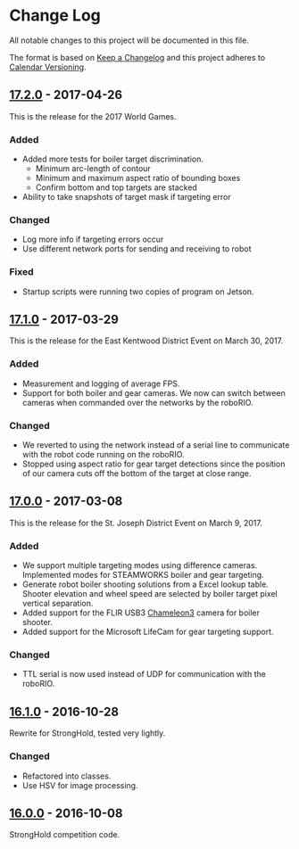 # Change Log

All notable changes to this project will be documented in this file.

The format is based on [Keep a Changelog](http://keepachangelog.com/) and this project adheres to [Calendar Versioning](http://calver.org).

## [17.2.0] - 2017-04-26

This is the release for the 2017 World Games.

### Added

- Added more tests for boiler target discrimination.
  - Minimum arc-length of contour
  - Minimum and maximum aspect ratio of bounding boxes
  - Confirm bottom and top targets are stacked
- Ability to take snapshots of target mask if targeting error

### Changed

- Log more info if targeting errors occur
- Use different network ports for sending and receiving to robot

### Fixed

- Startup scripts were running two copies of program on Jetson.

## [17.1.0] - 2017-03-29

This is the release for the East Kentwood District Event on March 30, 2017.

### Added

- Measurement and logging of average FPS.
- Support for both boiler and gear cameras. We now can switch between cameras when commanded over the networks by the roboRIO.

### Changed

- We reverted to using the network instead of a serial line to communicate with the robot code running on the roboRIO.
- Stopped using aspect ratio for gear target detections since the position of our camera cuts off the bottom of the target at close range.

## [17.0.0] - 2017-03-08

This is the release for the St. Joseph District Event on March 9, 2017.

### Added

- We support multiple targeting modes using difference cameras. Implemented modes for STEAMWORKS boiler and gear targeting.
- Generate robot boiler shooting solutions from a Excel lookup table. Shooter elevation and wheel speed are selected by boiler target pixel vertical separation.
- Added support for the FLIR USB3 [Chameleon3] camera for boiler shooter.
- Added support for the Microsoft LifeCam for gear targeting support.

### Changed

- TTL serial is now used instead of UDP for communication with the roboRIO.

## [16.1.0] - 2016-10-28

Rewrite for StrongHold, tested very lightly.

### Changed

- Refactored into classes.
- Use HSV for image processing.

## [16.0.0] - 2016-10-08

StrongHold competition code.

[16.0.0]: https://github.com/strykeforce/deadeye/compare/09a40e5c4c53778fee66cdf748963c708f3e2305...v16.0.0
[16.1.0]: https://github.com/strykeforce/deadeye/compare/v16.0.0...v16.1.0
[17.0.0]: https://github.com/strykeforce/deadeye/compare/v16.1.0...v17.0.0
[17.1.0]: https://github.com/strykeforce/deadeye/compare/v17.0.0...v17.1.0
[17.2.0]: https://github.com/strykeforce/deadeye/compare/v17.1.0...v17.2.0
[chameleon3]: https://www.ptgrey.com/chameleon3-usb3-vision-cameras
[unreleased]: https://github.com/strykeforce/deadeye/compare/v17.0.0...develop
